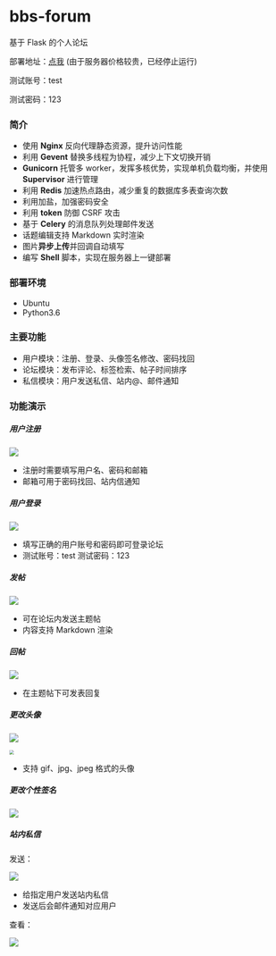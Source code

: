 # bbs-forum
基于 Flask 的个人论坛



部署地址：[点我](http://150.158.166.153/) (由于服务器价格较贵，已经停止运行)

测试账号：test

测试密码：123



### 简介

- 使用 **Nginx** 反向代理静态资源，提升访问性能
- 利用 **Gevent** 替换多线程为协程，减少上下文切换开销
- **Gunicorn** 托管多 worker，发挥多核优势，实现单机负载均衡，并使用 **Supervisor** 进行管理
- 利用 **Redis** 加速热点路由，减少重复的数据库多表查询次数
- 利用加盐，加强密码安全
- 利用 **token** 防御 CSRF 攻击
- 基于 **Celery** 的消息队列处理邮件发送
- 话题编辑支持 Markdown 实时渲染
- 图片**异步上传**并回调自动填写
- 编写 **Shell** 脚本，实现在服务器上一键部署



### 部署环境

- Ubuntu
- Python3.6



### 主要功能

- 用户模块：注册、登录、头像签名修改、密码找回
- 论坛模块：发布评论、标签检索、帖子时间排序
- 私信模块：用户发送私信、站内@、邮件通知



### 功能演示

##### 用户注册

![](https://tva1.sinaimg.cn/large/008eGmZEgy1go0vj8idqgg30jg09utwx.gif)

- 注册时需要填写用户名、密码和邮箱
- 邮箱可用于密码找回、站内信通知



##### 用户登录

![](https://tva1.sinaimg.cn/large/008eGmZEgy1go0vix8jt3g30lk0b4wnj.gif)

- 填写正确的用户账号和密码即可登录论坛
- 测试账号：test    测试密码：123



##### 发帖

![](https://tva1.sinaimg.cn/large/008eGmZEgy1go0vjukycag31380fmtsj.gif)

- 可在论坛内发送主题帖
- 内容支持 Markdown 渲染



##### 回帖

![](https://tva1.sinaimg.cn/large/008eGmZEgy1go0vk98f4yg31380fm1kx.gif)

- 在主题帖下可发表回复



##### 更改头像

![](https://tva1.sinaimg.cn/large/008eGmZEgy1go0vkog8tjg30jg09uqdk.gif)

<img src="https://tva1.sinaimg.cn/large/008eGmZEgy1go0vl5u9gmj30h4098dft.jpg" style="zoom:50%;" />

- 支持 gif、jpg、jpeg 格式的头像



##### 更改个性签名

![](https://tva1.sinaimg.cn/large/008eGmZEgy1go0vlo72rng310y09u48k.gif)



##### 站内私信

发送：

![](https://tva1.sinaimg.cn/large/008eGmZEgy1go0vlz13k7g30gm09u4db.gif)

- 给指定用户发送站内私信
- 发送后会邮件通知对应用户



查看：

![](https://tva1.sinaimg.cn/large/008eGmZEgy1go0vmajgcig312a0eqah4.gif)
